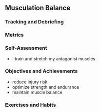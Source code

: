 <!---------------------------------------------------------------------------->
## Musculation Balance

### Tracking and Debriefing

### Metrics

### Self-Assessment

- I train and stretch my antagonist muscles

### Objectives and Achievements

- reduce injury risk
- optimize strength and endurance
- maintain muscle balance

### Exercises and Habits

